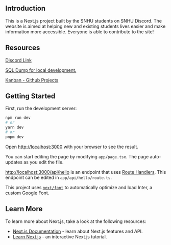 ## Introduction

This is a Next.js project built by the SNHU students on SNHU Discord. The website is aimed at helping new and existing students lives easier and make information more accessible. Everyone is able to contribute to the site!

## Resources

[Discord Link](https://discord.gg/snhu)

[SQL Dump for local development.](https://snhudiscord.s3.amazonaws.com/railway_SNHU_DB-2023_04_28_12_42_38-dump.sql) 

[Kanban - Github Projects](https://github.com/orgs/SNHUStudents/projects/2)

## Getting Started

First, run the development server:

```bash
npm run dev
# or
yarn dev
# or
pnpm dev
```

Open [http://localhost:3000](http://localhost:3000) with your browser to see the result.

You can start editing the page by modifying `app/page.tsx`. The page auto-updates as you edit the file.

[http://localhost:3000/api/hello](http://localhost:3000/api/hello) is an endpoint that uses [Route Handlers](https://beta.nextjs.org/docs/routing/route-handlers). This endpoint can be edited in `app/api/hello/route.ts`.

This project uses [`next/font`](https://nextjs.org/docs/basic-features/font-optimization) to automatically optimize and load Inter, a custom Google Font.

## Learn More

To learn more about Next.js, take a look at the following resources:

- [Next.js Documentation](https://nextjs.org/docs) - learn about Next.js features and API.
- [Learn Next.js](https://nextjs.org/learn) - an interactive Next.js tutorial.
